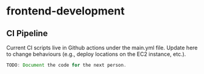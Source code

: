 # frontend-development

## CI Pipeline
Current CI scripts live in Github actions under the main.yml file. Update here to change behaviours (e.g., deploy locations on the EC2 instance, etc.).
```java
TODO: Document the code for the next person. 
```